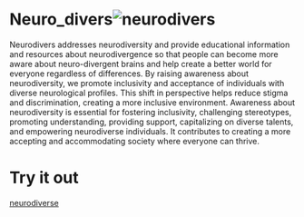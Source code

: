 
# Neuro_divers![neurodivers](https://github.com/Manasvie/Neuro_divers/assets/118369715/3a2335c3-f709-4b3c-af2e-ea4a137f25b9)

Neurodivers addresses neurodiversity and provide educational information and resources about neurodivergence so that people can become more aware about neuro-divergent brains and help create a better world for everyone regardless of differences.  By raising awareness about neurodiversity, we promote inclusivity and acceptance of individuals with diverse neurological profiles. This shift in perspective helps reduce stigma and discrimination, creating a more inclusive environment. Awareness about neurodiversity is essential for fostering inclusivity, challenging stereotypes, promoting understanding, providing support, capitalizing on diverse talents, and empowering neurodiverse individuals. It contributes to creating a more accepting and accommodating society where everyone can thrive.

# Try it out

[neurodiverse](https://neuro-divers.vercel.app/)
